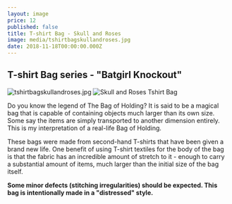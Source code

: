 ```yaml
---
layout: image
price: 12
published: false
title: T-shirt Bag - Skull and Roses
image: media/tshirtbagskullandroses.jpg
date: 2018-11-18T00:00:00.000Z
---
```

## T-shirt Bag series - "Batgirl Knockout"
![tshirtbagskullandroses.jpg]({{site.baseurl}}/media/tshirtbagskullandroses.jpg)
![Skull and Roses Tshirt Bag]({{site.baseurl}}/media/tshirtbagskullandroseshanging.jpg)


Do you know the legend of The Bag of Holding? It is said to be a magical bag that is capable of containing objects much larger than its own size. Some say the items are simply transported to another dimension entirely. This is my interpretation of a real-life Bag of Holding.

These bags were made from second-hand T-shirts that have been given a brand new life. One benefit of using T-shirt textiles for the body of the bag is that the fabric has an incredible amount of stretch to it - enough to carry a substantial amount of items, much larger than the initial size of the bag itself.


**Some minor defects (stitching irregularities) should be expected. This bag is intentionally made in a "distressed" style.**